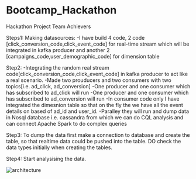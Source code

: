 # Bootcamp_Hackathon
Hackathon Project Team Achievers

Steps1:
Making datasources:
-I have build 4 code, 2 code [click_conversion_code,click_event_code] for real-time stream which will be integrated in kafka producer and another 2 [campaigns_code,user_demographic_code]
for dimension table

Step2:
-Integrating the random real stream code[click_conversion_code,click_event_code] in kafka producer to act like a real scenario.
-Made two prouducers and two consumers with two topics[i.e. ad_click, ad_conversion] 
-One producer and one consumer which has subscribed to ad_click will run
-One producer and one consumer which has subscribed to ad_conversion will run
-In consumer code only I have integrated the dimesnion table so that on the fly the we have all the event details on based of ad_id and user_id.
-Paralley they will run and dump data in Nosql database i.e. cassandra from which we can do CQL analysis and can connect Apache Spark to do complex queries

Step3:
To dump the data first make a connection to database and create the table, so that realtime data could be pushed into the table. DO check the data types initially when creating the tables.

Step4:
Start analysising the data.

![architecture](https://github.com/rohit98batra/Bootcamp_Hackathon/assets/66216743/f03d2358-300c-4671-9415-554f2e8cf25b)
